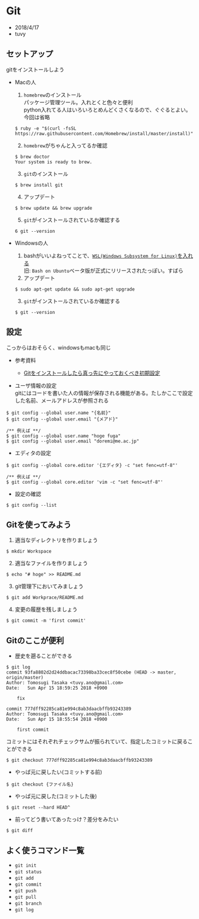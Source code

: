 # Git
- 2018/4/17
- tuvy

## セットアップ
gitをインストールしよう
- Macの人
    1. ``homebrew``のインストール  
    パッケージ管理ツール。入れとくと色々と便利  
    python入れてる人はいろいろとめんどくさくなるので、ぐぐるとよい。今回は省略
    ```
    $ ruby -e "$(curl -fsSL https://raw.githubusercontent.com/Homebrew/install/master/install)"
    ```
    2. ``homebrew``がちゃんと入ってるか確認
    ```
    $ brew doctor
    Your system is ready to brew.
    ```
    3. ``git``のインストール
    ```
    $ brew install git
    ```
    4. アップデート
    ```
    $ brew update && brew upgrade
    ```
    5. ``git``がインストールされているか確認する
    ```
    6 git --version
    ```

- Windowsの人
    1. bashがいいよねってことで、[``WSL(Windows Subsystem for Linux)``を入れる](http://www.atmarkit.co.jp/ait/articles/1608/08/news039.html)  
    旧: ``Bash on Ubuntu``ベータ版が正式にリリースされたっぽい。すばら
    2. アップデート
    ```
    $ sudo apt-get update && sudo apt-get upgrade
    ```
    3. ``git``がインストールされているか確認する
    ```
    $ git --version
    ```

## 設定
こっからはおそらく、windowsもmacも同じ
- 参考資料
    - [Gitをインストールしたら真っ先にやっておくべき初期設定](https://qiita.com/wnoguchi/items/f7358a227dfe2640cce3)

- ユーザ情報の設定  
gitにはコードを書いた人の情報が保存される機能がある。たしかここで設定した名前、メールアドレスが参照される
```
$ git config --global user.name "{名前}"
$ git config --global user.email "{メアド}"

/** 例えば **/
$ git config --global user.name "hoge fuga"
$ git config --global user.email "doremi@me.ac.jp"
```

- エディタの設定
```
$ git config --global core.editor '{エディタ} -c "set fenc=utf-8"'

/** 例えば **/
$ git config --global core.editor 'vim -c "set fenc=utf-8"'
```

- 設定の確認
```
$ git config --list
```

## Gitを使ってみよう
1. 適当なディレクトリを作りましょう
```
$ mkdir Workspace
```
2. 適当なファイルを作りましょう
```
$ echo "# hoge" >> README.md
```
3. git管理下においてみましょう
```
$ git add Workprace/README.md
```
4. 変更の履歴を残しましょう
```
$ git commit -m 'first commit'
```

## Gitのここが便利
- 歴史を遡ることができる
```
$ git log
commit 93fa8802d2d24ddbacac73398ba33cec8f50cebe (HEAD -> master, origin/master)
Author: Tomosugi Tasaka <tuvy.ano@gmail.com>
Date:   Sun Apr 15 18:59:25 2018 +0900

    fix

commit 777dff92285ca81e994c8ab3daacbffb93243389
Author: Tomosugi Tasaka <tuvy.ano@gmail.com>
Date:   Sun Apr 15 18:55:54 2018 +0900

    first commit
```
コミットにはそれぞれチェックサムが振られていて、指定したコミットに戻ることができる
```
$ git checkout 777dff92285ca81e994c8ab3daacbffb93243389
```

- やっぱ元に戻したい(コミットする前)
```
$ git checkout {ファイル名}
```

- やっぱ元に戻した(コミットした後)
```
$ git reset --hard HEAD^
```

- 前ってどう書いてあったっけ？差分をみたい
```
$ git diff
```

## よく使うコマンド一覧
- ``git init``
- ``git status``
- ``git add``
- ``git commit``
- ``git push``
- ``git pull``
- ``git branch``
- ``git log``

